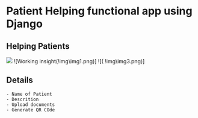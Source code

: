 # Patient Helping functional  app using Django 
## Helping Patients 
<img src="img\top.png"/>
![Working insight(!img\img1.png)]
![( !img\img3.png)]

## Details 
```
- Name of Patient
- Descrition 
- Upload documents
- Generate QR COde 
``` 

